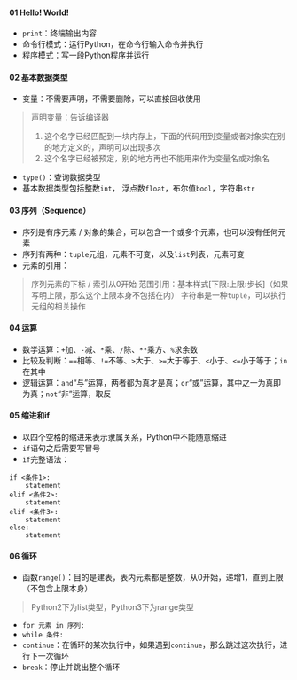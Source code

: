 
#### 01 Hello! World!
+ `print`：终端输出内容
+ 命令行模式：运行Python，在命令行输入命令并执行
+ 程序模式：写一段Python程序并运行

#### 02 基本数据类型
+ 变量：不需要声明，不需要删除，可以直接回收使用
> 声明变量：告诉编译器
> 1. 这个名字已经匹配到一块内存上，下面的代码用到变量或者对象实在别的地方定义的，声明可以出现多次
> 2. 这个名字已经被预定，别的地方再也不能用来作为变量名或对象名
+ `type()`：查询数据类型
+ 基本数据类型包括整数`int`， 浮点数`float`，布尔值`bool`，字符串`str`

#### 03 序列（Sequence）
+ 序列是有序元素 / 对象的集合，可以包含一个或多个元素，也可以没有任何元素
+ 序列有两种：`tuple`元组，元素不可变，以及`list`列表，元素可变
+ 元素的引用：
> 序列元素的下标 / 索引从0开始
> 范围引用：基本样式[下限:上限:步长]（如果写明上限，那么这个上限本身不包括在内）
> 字符串是一种`tuple`，可以执行元组的相关操作

#### 04 运算
+ 数学运算：`+`加、`-`减、`*`乘、`/`除、`**`乘方、`%`求余数
+ 比较及判断：`==`相等、`!=`不等、`>`大于、`>=`大于等于、`<`小于、`<=`小于等于；`in`在其中
+ 逻辑运算：`and`“与”运算，两者都为真才是真；`or`“或”运算，其中之一为真即为真；`not`“非”运算，取反

#### 05 缩进和if
+ 以四个空格的缩进来表示隶属关系，Python中不能随意缩进
+ `if`语句之后需要写冒号
+ `if`完整语法：
```
if <条件1>:
    statement
elif <条件2>:
    statement
elif <条件3>:
    statement
else:
    statement
```

#### 06 循环
+ 函数`range()`：目的是建表，表内元素都是整数，从0开始，递增1，直到上限（不包含上限本身）
> Python2下为list类型，Python3下为range类型
+ `for 元素 in 序列:`
+ `while 条件:`
+ `continue`：在循环的某次执行中，如果遇到`continue`，那么跳过这次执行，进行下一次循环
+ `break`：停止并跳出整个循环